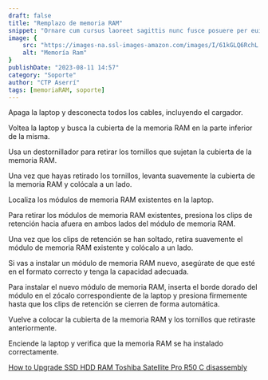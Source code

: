 ```yaml
---
draft: false
title: "Remplazo de memoria RAM"
snippet: "Ornare cum cursus laoreet sagittis nunc fusce posuere per euismod dis vehicula a, semper fames lacus maecenas dictumst pulvinar neque enim non potenti. Torquent hac sociosqu eleifend potenti."
image: {
    src: "https://images-na.ssl-images-amazon.com/images/I/61kGLQ6RchL._AC_SL1000_.jpg",
    alt: "Memoría Ram"
}
publishDate: "2023-08-11 14:57"
category: "Soporte"
author: "CTP Aserrí"
tags: [memoriaRAM, soporte]
---
```


Apaga la laptop y desconecta todos los cables, incluyendo el cargador. 

Voltea la laptop y busca la cubierta de la memoria RAM en la parte inferior de la misma.
 
Usa un destornillador para retirar los tornillos que sujetan la cubierta de la memoria RAM. 

Una vez que hayas retirado los tornillos, levanta suavemente la cubierta de la memoria RAM y colócala a un lado. 

Localiza los módulos de memoria RAM existentes en la laptop. 

Para retirar los módulos de memoria RAM existentes, presiona los clips de retención hacia afuera en ambos lados del módulo de memoria RAM. 

Una vez que los clips de retención se han soltado, retira suavemente el módulo de memoria RAM existente y colócalo a un lado. 

Si vas a instalar un módulo de memoria RAM nuevo, asegúrate de que esté en el formato correcto y tenga la capacidad adecuada. 

Para instalar el nuevo módulo de memoria RAM, inserta el borde dorado del módulo en el zócalo correspondiente de la laptop y presiona firmemente hasta que los clips de retención se cierren de forma automática. 

Vuelve a colocar la cubierta de la memoria RAM y los tornillos que retiraste anteriormente. 

Enciende la laptop y verifica que la memoria RAM se ha instalado correctamente. 

[How to Upgrade SSD HDD RAM Toshiba Satellite Pro R50 C disassembly](https://www.youtube.com/watch?v=Xlpj7AQr5YM&ab_channel=SMDSpain)